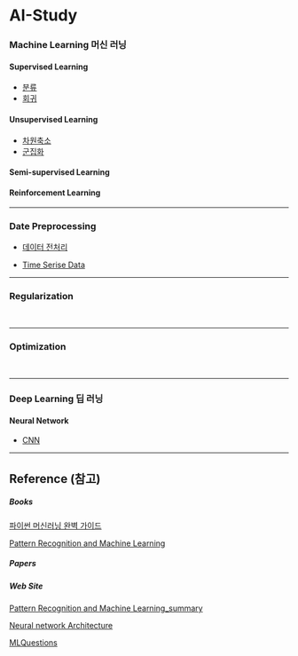 # AI-Study

### Machine Learning 머신 러닝

#### Supervised Learning

* [분류](./ML/머신러닝_분류.md)
* [회귀](./ML/머신러닝_회귀.md)

#### Unsupervised Learning

* [차원축소](./ML/머신러닝_차원축소.md)
* [군집화](./ML/머신러닝_군집화.md)

#### Semi-supervised Learning



#### Reinforcement Learning



---

### Date Preprocessing

* [데이터 전처리](./ML/데이터_전처리.md)

* [Time Serise Data](./Time-Series)

---  
### Regularization



<br>

---

### Optimization


<br>

---

### Deep Learning 딥 러닝

#### Neural Network

* [CNN](./CNN/CNN_Models.md)



---

## Reference (참고)

##### Books

[파이썬 머신러닝 완벽 가이드](https://wikibook.co.kr/pymldg-rev/)

[Pattern Recognition and Machine Learning](https://www.microsoft.com/en-us/research/publication/pattern-recognition-machine-learning/)

##### Papers




##### Web Site

[Pattern Recognition and Machine Learning_summary](http://norman3.github.io/prml/)

[Neural network Architecture](https://towardsdatascience.com/neural-network-architectures-156e5bad51ba)

[MLQuestions](https://github.com/andrewekhalel/MLQuestions)